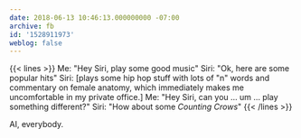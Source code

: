```yaml
---
date: 2018-06-13 10:46:13.000000000 -07:00
archive: fb
id: '1528911973'
weblog: false
---
```


{{< lines >}}
Me: "Hey Siri, play some good music"
Siri: "Ok, here are some popular hits"
Siri: [plays some hip hop stuff with lots of "n" words and commentary on female anatomy, which immediately makes me uncomfortable in my private office.]
Me: "Hey Siri, can you … um … play something different?"
Siri: "How about some *Counting Crows*"
{{< /lines >}}

AI, everybody.
